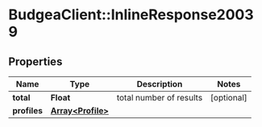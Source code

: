 # BudgeaClient::InlineResponse20039

## Properties
Name | Type | Description | Notes
------------ | ------------- | ------------- | -------------
**total** | **Float** | total number of results | [optional] 
**profiles** | [**Array&lt;Profile&gt;**](Profile.md) |  | 



